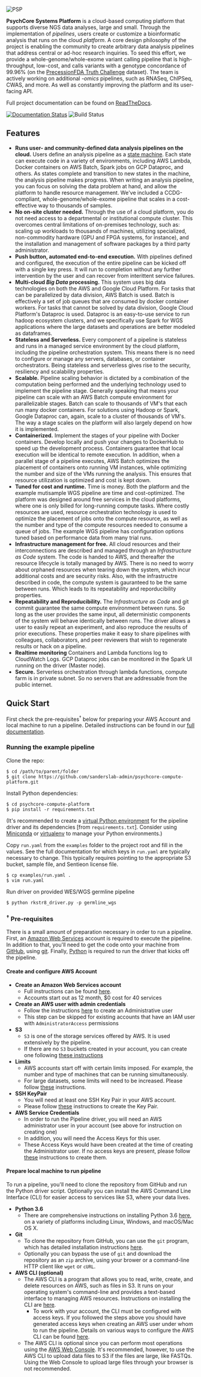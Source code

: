 ![PSP](https://github.com/sanderslab/psychcore-compute-platform/blob/master/psp.svg)

**PsychCore Systems Platform** is a cloud-based computing platform that supports diverse NGS data analyses, large and small.  Through the implementation of *pipelines*, users create or customize a bioinformatic analysis that runs on the cloud *platform*.  A core design philosophy of the project is enabling the community to create arbitrary data analysis pipelines that address central or ad-hoc research inquiries.  To seed this effort, we provide a whole-genome/whole-exome variant calling pipeline that is high-throughput, low-cost, and calls variants with a genotype concordance of 99.96% (on the [PrecessionFDA Truth Challenge](https://precision.fda.gov/challenges/truth) dataset).  The team is actively working on additional *-omics* pipelines, such as RNASeq, ChIPSeq, CWAS, and more.  As well as constantly improving the platform and its user-facing API.


Full project documentation can be found on [ReadTheDocs](https://psychcore-ngs-pipeline.readthedocs.io/en/latest/).

[![Documentation Status](https://readthedocs.org/projects/psychcore-ngs-pipeline/badge/?version=latest)](https://psychcore-ngs-pipeline.readthedocs.io/en/latest/?badge=latest)
![Build Status](https://codebuild.us-east-1.amazonaws.com/badges?uuid=eyJlbmNyeXB0ZWREYXRhIjoiSGJVdjVzckFkVnlsWkZGdFVCTElvN08vMmMrRVU1TStsVmdsdk1Hc0NvYXh1Z1EvL3crVkUvbm9GZzJ3ZHhkclNOYXhBUnFBM0I3VjM4Qk95Wlk3ZDBVPSIsIml2UGFyYW1ldGVyU3BlYyI6ImtWWmNBTVU1Sk5pUnIvN2QiLCJtYXRlcmlhbFNldFNlcmlhbCI6MX0%3D&branch=master)

## Features

- **Runs user- and community-defined data analysis pipelines on the cloud.** Users define an analysis pipeline as a [state machine](https://en.wikipedia.org/wiki/Finite-state_machine). Each state can execute code in a variety of environments, including AWS Lambda, Docker containers on AWS Batch, Spark jobs on GCP Dataproc, and others. As states complete and transition to new states in the machine, the analysis pipeline makes progress.  When writing an analysis pipeline, you can focus on solving the data problem at hand, and allow the platform to handle resource management.  We've included a CCDG-compliant, whole-genome/whole-exome pipeline that scales in a cost-effective way to thousands of samples.
- **No on-site cluster needed.** Through the use of a cloud platform, you do not need access to a departmental or institutional compute cluster. This overcomes central limitations of on-premises technology, such as: scaling up workloads to thousands of machines, utilizing specialized, non-commodity hardware (GPU and FPGA systems, for instance), and the installation and management of software packages by a third party administrator.
- **Push button, automated end-to-end execution.** With pipelines defined and configured, the execution of the entire pipeline can be kicked off with a single key press. It will run to completion without any further intervention by the user and can recover from interittent service failures.
- **Multi-cloud *Big Data* processing.** This system uses big data technologies on both the AWS and Google Cloud Platform.  For tasks that can be parallelized by data division, AWS Batch is used. Batch is effectively a set of job queues that are consumed by docker container workers.  For tasks that cannot be solved by data division, Google Cloud Platform's Dataproc is used.  Dataproc is an easy-to-use service to run hadoop ecosystem clusters, and we specifically use Spark for WGS applications where the large datasets and operations are better modeled as dataframes.
- **Stateless and Serverless.** Every component of a pipeline is stateless and runs in a managed service environment by the cloud platform, including the pipeline orchestration system.  This means there is no need to configure or manage any servers, databases, or container orchestrators. Being stateless and serverless gives rise to the security, resiliency and scalability properties.
- **Scalable.** Pipeline scaling behavior is dictated by a combination of the computation being performed and the underlying technology used to implement the pipeline stage. Generally speaking that means your pipeline can scale with an AWS Batch compute environment for parallelizable stages. Batch can scale to thousands of VM's that each run many docker containers.  For solutions using Hadoop or Spark, Google Dataproc can, again, scale to a cluster of thousands of VM's.  The way a stage scales on the platform will also largely depend on how it is implemented.
- **Containerized.** Implement the stages of your pipeline with Docker containers. Develop locally and push your changes to DockerHub to speed up the development process.  Containers guarantee that local execution will be identical to remote execution.  In addition, when a parallel stage of a pipeline executes, AWS Batch optimizes the placement of containers onto running VM instances, while optimizing the number and size of the VMs running the analysis. This ensures that resource utilization is optimized and cost is kept down.
- **Tuned for cost and runtime.** Time is money. Both the platform and the example mutisample WGS pipeline are time and cost-optimized. The platform was designed around free services in the cloud platforms, where one is only billed for long-running compute tasks. Where costly resources are used, resource orchestration technology is used to optimize the placement of jobs onto the compute resource, as well as the number and type of the compute resources needed to consume a queue of jobs. The example WGS pipeline has configuration options tuned based on performance data from many trial runs.
- **Infrastructure management for free.** All cloud resources and their interconnections are described and managed through an *Infrastructure as Code* system. The code is handed to AWS, and thereafter the resource lifecycle is totally managed by AWS.  There is no need to worry about orphaned resources when tearing down the system, which incur additional costs and are security risks. Also, with the infrastructre described in code, the compute system is gauranteed to be the same between runs. Which leads to its repeatability and reporducibility properties.
- **Repeatability and Reproducibility.** The *Infrastructure as Code* and git commit guarantee the same compute environment between runs.  So long as the user provides the same input, all deterministic components of the system will behave identically between runs.  The driver allows a user to easily repeat an experiment, and also reproduce the results of prior executions.  These properties make it easy to share pipelines with colleagues, collaborators, and peer reviewers that wish to regenerate results or hack on a pipeline.
- **Realtime monitoring** Containers and Lambda functions log to CloudWatch Logs. GCP Dataproc jobs can be monitored in the Spark UI running on the driver (Master node).
- **Secure.** Serverless orchestration through lambda functions, compute farm is in private subnet. So no servers that are addressable from the public internet.

## Quick Start

First check the pre-requisites<sup>&#8224;</sup> below for preparing your AWS Account and local machine to run a pipeline.  Detailed instructions can be found in our [full documentation](https://psychcore-ngs-pipeline.readthedocs.io/en/latest/).

### Running the example pipeline

Clone the repo:

```
$ cd /path/to/parent/folder
$ git clone https://github.com/sanderslab-admin/psychcore-compute-platform.git
```

Install Python dependencies:

```
$ cd psychcore-compute-platform
$ pip install -r requirements.txt
```

(It's recommended to create a [virtual Python environment](https://realpython.com/python-virtual-environments-a-primer/) for the pipeline driver and its dependencies [from `requirements.txt`]. Consider using [Miniconda](https://conda.io/en/latest/miniconda.html) or [virtualenv](https://virtualenv.pypa.io/en/latest/) to manage your Python environments.)

Copy `run.yaml` from the `examples` folder to the project root and fill in the values.  See the full documentation for which keys in `run.yaml` are typically necessary to change. This typically requires pointing to the appropriate S3 bucket, sample file, and Sentieon license file.

```
$ cp examples/run.yaml .
$ vim run.yaml
```

Run driver on provided WES/WGS germline pipeline

```
$ python rkstr8_driver.py -p germline_wgs
```

### <sup>&#8224;</sup> Pre-requisites

There is a small amount of preparation necessary in order to run a pipeline. First, an [Amazon Web Services](https://aws.amazon.com/) account is required to execute the pipeline. In addition to that, you'll need to get the code onto your machine from [GitHub](https://github.com/), using [git](https://git-scm.com/book/en/v2/Getting-Started-Installing-Git). Finally, [Python](https://www.python.org/) is required to run the driver that kicks off the pipeline.

#### Create and configure AWS Account

- **Create an Amazon Web Services account**
  - Full instructions can be found [here](https://aws.amazon.com/premiumsupport/knowledge-center/create-and-activate-aws-account/).
  - Accounts start out as 12 month, $0 cost for 40 services
- **Create an AWS user with admin credentials**
  - Follow the instructions [here](https://docs.aws.amazon.com/IAM/latest/UserGuide/getting-started_create-admin-group.html) to create an Administrative user
  - This step can be skipped for existing accounts that have an IAM user with `AdministratorAccess` permissions
- **S3**
  - `S3` is one of the storage services offered by AWS. It is used extensively by the pipeline. 
  - If there are no `S3` buckets created in your account, you can create one following [these instructions](https://docs.aws.amazon.com/quickstarts/latest/s3backup/step-1-create-bucket.html)
- **Limits**
  - AWS accounts start off with certain limits imposed. For example, the number and type of machines that can be running simultaneously. 
  - For large datasets, some limits will need to be increased. Please follow [these](https://docs.aws.amazon.com/AWSEC2/latest/UserGuide/ec2-resource-limits.html) instructions.
- **SSH KeyPair**
  - You will need at least one SSH Key Pair in your AWS account.
  - Please follow [these](https://docs.aws.amazon.com/AWSEC2/latest/UserGuide/ec2-key-pairs.html) instructions to create the Key Pair.
- **AWS Service Credentials**
  - In order to run the Pipeline driver, you will need an AWS administrator user in your account (see above for instruction on creating one)
  - In addition, you will need the Access Keys for this user.
  - These Access Keys would have been created at the time of creating the Administrator user.  If no access keys are present, please follow [these](https://docs.aws.amazon.com/IAM/latest/UserGuide/id_credentials_access-keys.html#Using_CreateAccessKey) instructions to create them.

#### Prepare local machine to run pipeline

To run a pipeline, you'll need to clone the repository from GitHub and run the Python driver script. Optionally you can install the AWS Command Line Interface (CLI) for easier access to services like S3, where your data lives. 

- **Python 3.6** 
  - There are comprehensive instructions on installing Python 3.6 [here](https://realpython.com/installing-python/), on a variety of platforms including Linux, Windows, and macOS/Mac OS X.
- **Git** 
  - To clone the repository from GitHub, you can use the `git` program, which has detailed installation instructions [here](https://www.atlassian.com/git/tutorials/install-git).
  - Optionally you can bypass the use of `git` and download the repository as an `zip` archive, using your brower or a command-line HTTP client like `wget` or `cURL`.
- **AWS CLI (optional)** 
  - The AWS CLI is a program that allows you to read, write, create, and delete resources on AWS, such as files in S3. It runs on your operating system's command-line and provides a text-based interface to managing AWS resources.  Instructions on installing the CLI are [here](https://docs.aws.amazon.com/cli/latest/userguide/cli-chap-install.html).
    - To work with your account, the CLI must be configured with access keys. If you followed the steps above you should have generated access keys when creating an AWS user under whom to run the pipeline. Details on various ways to configure the AWS CLI can be found [here](https://docs.aws.amazon.com/cli/latest/userguide/cli-chap-configure.html).
  - The AWS CLI is optional since you can perform most operations using the [AWS Web Console](https://aws.amazon.com/console/).  It's recommended, however, to use the AWS CLI to upload data files to S3 if the files are large, like FASTQs.  Using the Web Console to upload large files through your browser is not recommended.
